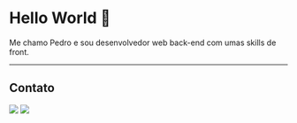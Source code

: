 # Hello World 👋

Me chamo Pedro e sou desenvolvedor web back-end com umas skills de front.
<!--
Atualmente estou migrando para o Ubuntu e conhecendo as maravilhas do Unix, além disso estou estudando Machine Learning e me aprofundando em Web. Admito que não consigo ver uma tecnologia que pra mim é nova e não testar, por isso tem de um tudo aí na aba de repositórios. Vale dar uma olhada

## Tecnologias que costumo usar:
<div>
  <img height="50em" src="https://github.com/SantosPereira/SantosPereira/blob/main/media/icons/python.png"/>
  <img height="50em" src="https://github.com/SantosPereira/SantosPereira/blob/main/media/icons/java.png"/>
  <img height="50em" src="https://github.com/SantosPereira/SantosPereira/blob/main/media/icons/javascript.png"/>
  <img height="50em" src="https://github.com/SantosPereira/SantosPereira/blob/main/media/icons/react.png"/>
  <img height="50em" src="https://github.com/SantosPereira/SantosPereira/blob/main/media/icons/julia.jpg"/>
  <img height="50em" src="https://github.com/SantosPereira/SantosPereira/blob/main/media/icons/ruby.jpg"/>
  <!-- <img height="50em" src="https://github.com/SantosPereira/SantosPereira/blob/main/media/icons/brands.png"/> -->
  <!-- <img height="50em" src="https://github.com/SantosPereira/SantosPereira/blob/main/media/icons/nodejs.png"/> -->
 <!-- <img height="50em" src="https://github.com/SantosPereira/SantosPereira/blob/main/media/icons/go-lang.png"/>
  <img height="50em" src="https://github.com/SantosPereira/SantosPereira/blob/main/media/icons/docker.png"/>
    
</div>
-->
---

<!--
![](https://github-readme-stats.vercel.app/api/wakatime?username=santospereira&api_domain=wakapi.dev&bg_color=fffff&title_color=2F855A&icon_color=2F855A&text_color=aaaaa&custom_title=Tempo%20codificando%20durante%20essa%20semana&layout=compact)

 ![](https://wakapi.dev/api/badge/SantosPereira/SantosPereira/interval:30_days?label=%C3%9Altimos%2030%20dias) -->

## Contato 

<div> 
  <a href="https://www.linkedin.com/in/santos-pereira" target="_blank"><img src="https://img.shields.io/badge/-LinkedIn-%230077B5?style=for-the-badge&logo=linkedin&logoColor=white" target="_blank"></a> 
  <a href = "mailto://pedrohenriquelemam@gmail.com"><img src="https://img.shields.io/badge/-Gmail-%23333?style=for-the-badge&logo=gmail&logoColor=white" target="_blank"></a>
</div>
